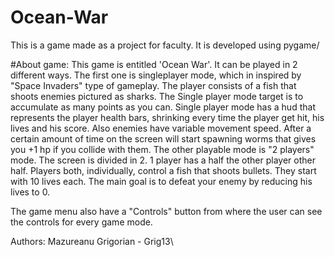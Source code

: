 # Ocean-War

This is a game made as a project for faculty.
It is developed using pygame/

#About game:
 This game is entitled 'Ocean War'. It can be played in 2 different ways. 
 The first one is singleplayer mode, which in inspired by "Space Invaders" type of gameplay. The player consists of a fish that shoots enemies pictured as sharks. The Single player mode target is to accumulate as many points as you can. Single player mode has a hud that represents the player health bars, shrinking every time the player get hit, his lives and his score. Also enemies have variable movement speed. After a certain amount of time on the screen will start spawning worms that gives you +1 hp if you collide with them.
 The other playable mode is "2 players" mode. The screen is divided in 2. 1 player has a half the other player other half. Players both, individually, control a fish that shoots   bullets. They start with 10 lives each. The main goal is to defeat your enemy by reducing his lives to 0. 
 
 The game menu also have a "Controls" button from where the user can see the controls for every game mode.



Authors: 
Mazureanu Grigorian - Grig13\

